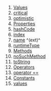1.  [Values](./ActionType#values.md)
2.  [critical](./ActionType#critical.md)
3.  [optimistic](./ActionType#optimistic.md)
4.  [Properties](./ActionType#instance-properties.md)
5.  [hashCode](https://api.flutter.dev/flutter/dart-core/Object/hashCode.html)
6.  [index](https://api.flutter.dev/flutter/dart-core/Enum/index.html)
7.  [name](https://api.flutter.dev/flutter/dart-core/EnumName/name.html)
    ^(ext)^
8.  [runtimeType](https://api.flutter.dev/flutter/dart-core/Object/runtimeType.html)
9.  [Methods](./ActionType#instance-methods.md)
10. [noSuchMethod](https://api.flutter.dev/flutter/dart-core/Object/noSuchMethod.html)
11. [toString](https://api.flutter.dev/flutter/dart-core/Object/toString.html)
12. [Operators](./ActionType#operators.md)
13. [operator
    ==](https://api.flutter.dev/flutter/dart-core/Object/operator_equals.html)
14. [Constants](./ActionType#constants.md)
15. [values](./ActionType/values-constant.md)
